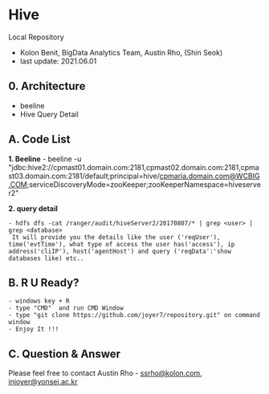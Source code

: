 
# Hive 
Local Repository 
- Kolon Benit, BigData Analytics Team, Austin Rho, (Shin Seok)
- last update: 2021.06.01 

## 0. Architecture
- beeline
- Hive Query Detail

## A. Code List

**1. Beeline**
    - beeline -u "jdbc:hive2://cpmast01.domain.com:2181,cpmast02.domain.com:2181,cpmast03.domain.com:2181/default;principal=hive/cpmaria.domain.com@WCBIG.COM;serviceDiscoveryMode=zooKeeper;zooKeeperNamespace=hiveserver2"

**2. query detail**

    - hdfs dfs -cat /ranger/audit/hiveServer2/20170807/* | grep <user> | grep <database>  
     It will provide you the details like the user ('reqUser'), time('evtTime'), what type of access the user has('access'), ip address('cliIP'), host('agentHost') and query ('reqData':'show databases like) etc..




## B. R U Ready?
    - windows key + R
    - type "CMD"  and run CMD Window
    - type "git clone https://github.com/joyer7/repository.git" on command window
    - Enjoy It !!!
    

## C. Question & Answer
Please feel free to contact Austin Rho 
    - ssrho@kolon.com, injoyer@yonsei.ac.kr
